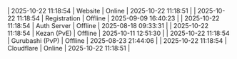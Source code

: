 | 2025-10-22 11:18:54 | Website | Online | 2025-10-22 11:18:51 |
| 2025-10-22 11:18:54 | Registration | Offline | 2025-09-09 16:40:23 |
| 2025-10-22 11:18:54 | Auth Server | Offline | 2025-08-18 09:33:31 |
| 2025-10-22 11:18:54 | Kezan (PvE) | Offline | 2025-10-11 12:51:30 |
| 2025-10-22 11:18:54 | Gurubashi (PvP) | Offline | 2025-08-23 21:44:06 |
| 2025-10-22 11:18:54 | Cloudflare | Online | 2025-10-22 11:18:51 |
